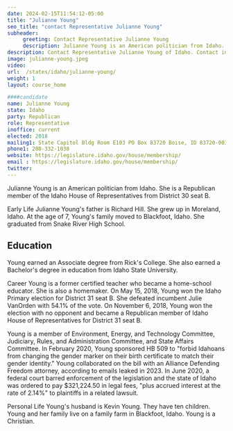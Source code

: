 ```yaml
---
date: 2024-02-15T11:54:12-05:00
title: "Julianne Young"
seo_title: "contact Representative Julianne Young"
subheader:
     greeting: Contact Representative Julianne Young
     description: Julianne Young is an American politician from Idaho. She is a Republican member of the Idaho House of Representatives from District 30 seat B.
description: Contact Representative Julianne Young of Idaho. Contact information for Julianne Young includes email address, phone number, and mailing address.
image: julianne-young.jpeg
video:
url:  /states/idaho/julianne-young/
weight: 1
layout: course_home

####candidate
name: Julianne Young
state: Idaho
party: Republican
role: Representative
inoffice: current
elected: 2018
mailing1: State Capitol Bldg Room E103 PO Box 83720 Boise, ID 83720-0038
phone1: 208-332-1038
website: https://legislature.idaho.gov/house/membership/
email : https://legislature.idaho.gov/house/membership/
twitter:
---
```


Julianne Young is an American politician from Idaho. She is a Republican member of the Idaho House of Representatives from District 30 seat B.

Early Life
Julianne Young's father is Richard Hill. She grew up in Moreland, Idaho. At the age of 7, Young's family moved to Blackfoot, Idaho. She graduated from Snake River High School.

## Education
Young earned an Associate degree from Rick's College. She also earned a Bachelor's degree in education from Idaho State University.

Career
Young is a former certified teacher who became a home-school educator. She is also a homemaker. On May 15, 2018, Young won the Idaho Primary election for District 31 seat B. She defeated incumbent Julie VanOrden with 54.1% of the vote. On November 6, 2018, Young won the election with no opponent and became a Republican member of Idaho House of Representatives for District 31 seat B.

Young is a member of Environment, Energy, and Technology Committee, Judiciary, Rules, and Administration Committee, and State Affairs Committee. In February 2020, Young sponsored HB 509 to "forbid Idahoans from changing the gender marker on their birth certificate to match their gender identity." Young collaborated on the bill with an Alliance Defending Freedom attorney, according to emails leaked in 2023. In June 2020, a federal court barred enforcement of the legislation and the state of Idaho was ordered to pay $321,224.50 in legal fees, "plus accrued interest at the rate of 2.14%" to plaintiffs in a related lawsuit.

Personal Life
Young's husband is Kevin Young. They have ten children. Young and her family live on a family farm in Blackfoot, Idaho. Young is a Christian.
